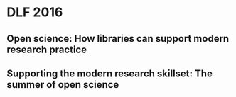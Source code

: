 # DLF 2016
## Open science: How libraries can support modern research practice
## Supporting the modern research skillset: The summer of open science

